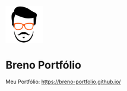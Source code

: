 ![Logo](https://github.com/breno-portfolio/breno-portfolio.github.io/blob/master/img/icon.png)<br>

# Breno Portfólio

Meu Portfólio: https://breno-portfolio.github.io/
